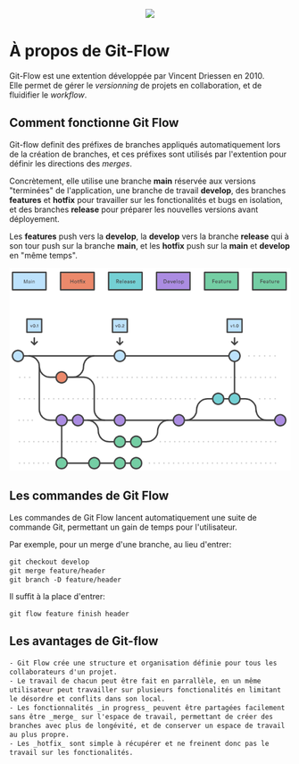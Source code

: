 <p align="center"><img width="600"src="https://miro.medium.com/v2/resize:fit:1100/format:webp/1*SK4JGjtWs9BsfGGXOrnnig.png"/><p>

# À propos de Git-Flow

Git-Flow est une extention développée par Vincent Driessen en 2010.  
Elle permet de gérer le _versionning_ de projets en collaboration, et de fluidifier le _workflow_.

## Comment fonctionne Git Flow

Git-flow definit des préfixes de branches appliqués automatiquement lors de la création de branches, et ces préfixes sont utilisés par l'extention pour définir les directions des _merges_.

Concrètement, elle utilise une branche **main** réservée aux versions "terminées" de l'application, une branche de travail **develop**, des branches **features** et **hotfix** pour travailler sur les fonctionalités et bugs en isolation, et des branches **release** pour préparer les nouvelles versions avant déployement.

Les **features** push vers la **develop**, la **develop** vers la branche **release** qui à son tour push sur la branche **main**, et les **hotfix** push sur la **main** et **develop** en "même temps".

![schemaDirectionsPush](/images/git-flow-4.png)

## Les commandes de Git Flow

Les commandes de Git Flow lancent automatiquement une suite de commande Git, permettant un gain de temps pour l'utilisateur.

Par exemple, pour un merge d'une branche, au lieu d'entrer:

```
git checkout develop
git merge feature/header
git branch -D feature/header
```

Il suffit à la place d'entrer:

```
git flow feature finish header
```

## Les avantages de Git-flow

    - Git Flow crée une structure et organisation définie pour tous les collaborateurs d'un projet.
    - Le travail de chacun peut être fait en parrallèle, en un même utilisateur peut travailler sur plusieurs fonctionalités en limitant le désordre et conflits dans son local.
    - Les fonctionnalités _in progress_ peuvent être partagées facilement sans être _merge_ sur l'espace de travail, permettant de créer des branches avec plus de longévité, et de conserver un espace de travail au plus propre.
    - Les _hotfix_ sont simple à récupérer et ne freinent donc pas le travail sur les fonctionalités.
